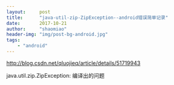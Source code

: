 ```yaml
---
layout:     post
title:      "java-util-zip-ZipException--android错误简单记录"
date:       2017-10-21
author:     "shaomiao"
header-img: "img/post-bg-android.jpg"
tags:
    - "android"
---
```

http://blog.csdn.net/qluojieq/article/details/51719943

java.util.zip.ZipException:
编译出的问题
